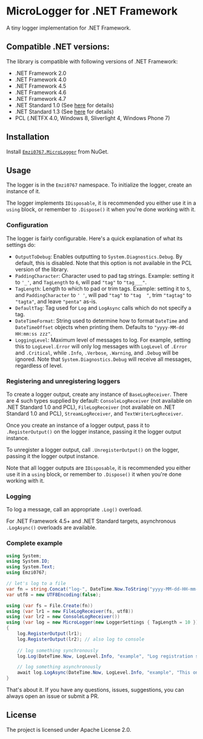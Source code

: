 ﻿# MicroLogger for .NET Framework

A tiny logger implementation for .NET Framework.

## Compatible .NET versions:

The library is compatible with following versions of .NET Framework:

* .NET Framework 2.0
* .NET Framework 4.0
* .NET Framework 4.5
* .NET Framework 4.6
* .NET Framework 4.7
* .NET Standard 1.0 (See [here](https://blogs.msdn.microsoft.com/dotnet/2016/09/26/introducing-net-standard/) for details)
* .NET Standard 1.3 (See [here](https://blogs.msdn.microsoft.com/dotnet/2016/09/26/introducing-net-standard/) for details)
* PCL (.NETFX 4.0, Windows 8, Sliverlight 4, Windows Phone 7)

## Installation

Install [`Emzi0767.MicroLogger`](https://www.nuget.org/packages/Emzi0767.MicroLogger) from NuGet.

## Usage

The logger is in the `Emzi0767` namespace. To initialize the logger, create an instance of it.

The logger implements `IDisposable`, it is recommended you either use it in a `using` block, or remember to `.Dispose()` it when you're done working with it.

### Configuration

The logger is fairly configurable. Here's a quick explanation of what its settings do:

* `OutputToDebug`: Enables outputting to `System.Diagnostics.Debug`. By default, this is disabled. Note that this option is not available in the PCL version of the library.
* `PaddingCharacter`: Character used to pad tag strings. Example: setting it to `'_'`, and `TagLength` to `6`, will pad `"tag"` to `"tag___"`.
* `TagLength`: Length to which to pad or trim tags. Example: setting it to `5`, and `PaddingCharacter` to `' '`, will pad `"tag"` to `"tag  "`, trim `"tagtag"` to `"tagta"`, and leave `"penta"` as-is.
* `DefaultTag`: Tag used for `Log` and `LogAsync` calls which do not specify a tag.
* `DateTimeFormat`: String used to determine how to format `DateTime` and `DateTimeOffset` objects when printing them. Defaults to `"yyyy-MM-dd HH:mm:ss zzz"`.
* `LoggingLevel`: Maximum level of messages to log. For example, setting this to `LogLevel.Error` will only log messages with `LogLevel` of `.Error` and `.Critical`, while `.Info`, `.Verbose`, `.Warning`, and `.Debug` will be ignored. Note that `System.Diagnostics.Debug` will receive all messages, regardless of level.

### Registering and unregistering loggers

To create a logger output, create any instance of `BaseLogReceiver`. There are 4 such types supplied by default: `ConsoleLogReceiver` (not available on .NET Standard 1.0 and PCL), `FileLogReceiver` (not available on .NET Standard 1.0 and PCL), `StreamLogReceiver`, and `TextWriterLogReceiver`.

Once you create an instance of a logger output, pass it to `.RegisterOutput()` on the logger instance, passing it the logger output instance.

To unregister a logger output, call `.UnregisterOutput()` on the logger, passing it the logger output instance.

Note that all logger outputs are `IDisposable`, it is recommended you either use it in a `using` block, or remember to `.Dispose()` it when you're done working with it.

### Logging

To log a message, call an appropriate `.Log()` overload.

For .NET Framework 4.5+ and .NET Standard targets, asynchronous `.LogAsync()` overloads are available.

### Complete example

```cs
using System;
using System.IO;
using System.Text;
using Emzi0767;

// let's log to a file
var fn = string.Concat("log-", DateTime.Now.ToString("yyyy-MM-dd-HH-mm-ss"), ".log");
var utf8 = new UTF8Encoding(false);

using (var fs = File.Create(fn))
using (var lr1 = new FileLogReceiver(fs, utf8))
using (var lr2 = new ConsoleLogReceiver())
using (var log = new MicroLogger(new LoggerSettings { TagLength = 10 })) // or just remember to .Dispose() it
{
	log.RegisterOutput(lr1);
	log.RegisterOutput(lr2); // also log to console
	
	// log something synchronously
	log.Log(DateTime.Now, LogLevel.Info, "example", "Log registration successful.");

	// log something asynchronously
	await log.LogAsync(DateTime.Now, LogLevel.Info, "example", "This one was async!");
}
```

That's about it. If you have any questions, issues, suggestions, you can always open an issue or submit a PR.

## License

The project is licensed under Apache License 2.0.